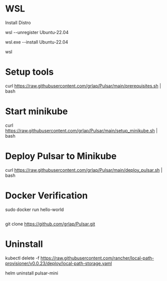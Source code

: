 # WSL

Install Distro 

wsl --unregister Ubuntu-22.04

wsl.exe --install Ubuntu-22.04

wsl


# Setup tools

curl https://raw.githubusercontent.com/grlap/Pulsar/main/prerequisites.sh | bash


# Start minikube

curl https://raw.githubusercontent.com/grlap/Pulsar/main/setup_minikube.sh | bash

# Deploy Pulsar to Minikube

curl https://raw.githubusercontent.com/grlap/Pulsar/main/deploy_pulsar.sh | bash



# Docker Verification

sudo docker run hello-world

##

git clone https://github.com/grlap/Pulsar.git



# Uninstall
kubectl delete -f https://raw.githubusercontent.com/rancher/local-path-provisioner/v0.0.23/deploy/local-path-storage.yaml

helm uninstall pulsar-mini
